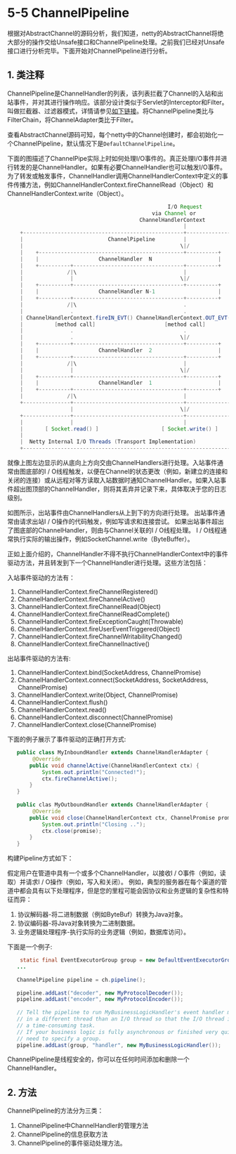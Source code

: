 # 5-5 ChannelPipeline

根据对AbstractChannel的源码分析，我们知道，netty的AbstractChannel将绝大部分的操作交给Unsafe接口和ChannelPipeline处理。之前我们已经对Unsafe接口进行分析完毕。下面开始对ChannelPipeline进行分析。

## 1. 类注释

ChannelPipeline是ChannelHandler的列表，该列表拦截了Channel的入站和出站事件，并对其进行操作响应。该部分设计类似于Servlet的Interceptor和Filter。叫做拦截器、过滤器模式，详情请参见[如下链接](http://www.oracle.com/technetwork/java/interceptingfilter-142169.html)。将ChannelPipeline类比与FilterChain，将ChannelAdapter类比于Filter。

查看AbstractChannel源码可知，每个netty中的Channel创建时，都会初始化一个ChannelPipeline，默认情况下是`DefaultChannelPipeline`。

下面的图描述了ChannelPipe实际上时如何处理I/O事件的。真正处理I/O事件并进行转发的是ChannelHandler。如果有必要ChannelHandler也可以触发I/O事件。 为了转发或触发事件，ChannelHandler调用ChannelHandlerContext中定义的事件传播方法，例如ChannelHandlerContext.fireChannelRead（Object）和ChannelHandlerContext.write（Object）。

```java
                                                   I/O Request
                                              via Channel or
                                          ChannelHandlerContext
                                                        |
    +---------------------------------------------------+---------------+
    |                           ChannelPipeline         |               |
    |                                                  \|/              |
    |    +----------------------------------------------+----------+    |
    |    |                   ChannelHandler  N                     |    |
    |    +----------+-----------------------------------+----------+    |
    |              /|\                                  |               |
    |               |                                  \|/              |
    |    +----------+-----------------------------------+----------+    |
    |    |                   ChannelHandler N-1                    |    |
    |    +----------+-----------------------------------+----------+    |
    |              /|\                                  .               |
    |               .                                   .               |
    | ChannelHandlerContext.fireIN_EVT() ChannelHandlerContext.OUT_EVT()|
    |          [method call]                      [method call]         |
    |               .                                   .               |
    |               .                                  \|/              |
    |    +----------+-----------------------------------+----------+    |
    |    |                   ChannelHandler  2                     |    |
    |    +----------+-----------------------------------+----------+    |
    |              /|\                                  |               |
    |               |                                  \|/              |
    |    +----------+-----------------------------------+----------+    |
    |    |                   ChannelHandler  1                     |    |
    |    +----------+-----------------------------------+----------+    |
    |              /|\                                  |               |
    +---------------+-----------------------------------+---------------+
                    |                                  \|/
    +---------------+-----------------------------------+---------------+
    |               |                                   |               |
    |       [ Socket.read() ]                    [ Socket.write() ]     |
    |                                                                   |
    |  Netty Internal I/O Threads (Transport Implementation)            |
    +-------------------------------------------------------------------+
```

就像上图左边显示的从底向上方向交由ChannelHandlers进行处理。入站事件通常由图底部的I / O线程触发，以便在Channel的状态更改（例如，新建立的连接和关闭的连接）或从远程对等方读取入站数据时通知ChannelHandler。如果入站事件超出图顶部的ChannelHandler，则将其丢弃并记录下来，具体取决于您的日志级别。

如图所示，出站事件由ChannelHandlers从上到下的方向进行处理。 出站事件通常由请求出站I / O操作的代码触发，例如写请求和连接尝试。 如果出站事件超出了图底部的ChannelHandler，则由与Channel关联的I / O线程处理。 I / O线程通常执行实际的输出操作，例如SocketChannel.write（ByteBuffer）。

正如上面介绍的，ChannelHandler不得不执行ChannelHandlerContext中的事件驱动方法，并且转发到下一个ChannelHandler进行处理。这些方法包括：

入站事件驱动的方法有：

1. ChannelHandlerContext.fireChannelRegistered()
2. ChannelHandlerContext.fireChannelActive()
3. ChannelHandlerContext.fireChannelRead(Object)
4. ChannelHandlerContext.fireChannelReadComplete()
5. ChannelHandlerContext.fireExceptionCaught(Throwable)
6. ChannelHandlerContext.fireUserEventTriggered(Object)
7. ChannelHandlerContext.fireChannelWritabilityChanged()
8. ChannelHandlerContext.fireChannelInactive()

出站事件驱动的方法有:

1. ChannelHandlerContext.bind(SocketAddress, ChannelPromise)
2. ChannelHandlerContext.connect(SocketAddress, SocketAddress, ChannelPromise)
3. ChannelHandlerContext.write(Object, ChannelPromise)
4. ChannelHandlerContext.flush()
5. ChannelHandlerContext.read()
6. ChannelHandlerContext.disconnect(ChannelPromise)
7. ChannelHandlerContext.close(ChannelPromise)

下面的例子展示了事件驱动的正确打开方式:

```java
   public class MyInboundHandler extends ChannelHandlerAdapter {
        @Override
       public void channelActive(ChannelHandlerContext ctx) {
           System.out.println("Connected!");
           ctx.fireChannelActive();
       }
   }
  
   public clas MyOutboundHandler extends ChannelHandlerAdapter {
        @Override
       public void close(ChannelHandlerContext ctx, ChannelPromise promise) {
           System.out.println("Closing ..");
           ctx.close(promise);
       }
   }
```

构建Pipeline方式如下：

假定用户在管道中具有一个或多个ChannelHandler，以接收I / O事件（例如，读取）并请求I / O操作（例如，写入和关闭）。 例如，典型的服务器在每个渠道的管道中都会具有以下处理程序，但是您的里程可能会因协议和业务逻辑的复杂性和特征而异：

1. 协议解码器-将二进制数据（例如ByteBuf）转换为Java对象。
2. 协议编码器-将Java对象转换为二进制数据。
3. 业务逻辑处理程序-执行实际的业务逻辑（例如，数据库访问）。

下面是一个例子:

```java
    static final EventExecutorGroup group = new DefaultEventExecutorGroup(16);
   ...
  
   ChannelPipeline pipeline = ch.pipeline();
  
   pipeline.addLast("decoder", new MyProtocolDecoder());
   pipeline.addLast("encoder", new MyProtocolEncoder());
  
   // Tell the pipeline to run MyBusinessLogicHandler's event handler methods
   // in a different thread than an I/O thread so that the I/O thread is not blocked by
   // a time-consuming task.
   // If your business logic is fully asynchronous or finished very quickly, you don't
   // need to specify a group.
   pipeline.addLast(group, "handler", new MyBusinessLogicHandler());
```

ChannelPipeline是线程安全的，你可以在任何时间添加和删除一个ChannelHandler。

## 2. 方法

ChannelPipeline的方法分为三类：

1. ChannelPipeline中ChannelHandler的管理方法
2. ChannelPipeline的信息获取方法
3. ChannelPipeline的事件驱动处理方法。
